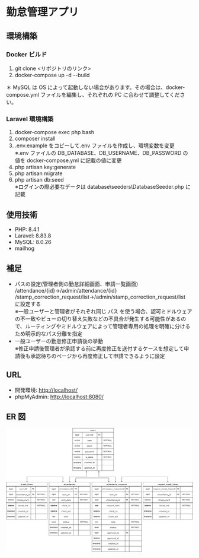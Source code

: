 # 勤怠管理アプリ

## 環境構築

### Docker ビルド

1.  git clone <リポジトリのリンク>
2.  docker-compose up -d --build

＊ MySQL は OS によって起動しない場合があります。その場合は、docker-compose.yml ファイルを編集し、それぞれの PC に合わせて調整してください。

### Laravel 環境構築

1.  docker-compose exec php bash
2.  composer install
3.  .env.example をコピーして.env ファイルを作成し、環境変数を変更<br>
    ※.env ファイルの DB_DATABASE、DB_USERNAME、DB_PASSWORD の値を docker-compose.yml に記載の値に変更
4.  php artisan key:generate
5.  php artisan migrate
6.  php artisan db:seed<br>
    ※ログインの際必要なデータは database\seeders\DatabaseSeeder.php に記載

## 使用技術

-   PHP: 8.4.1
-   Laravel: 8.83.8
-   MySQL: 8.0.26
-   mailhog

## 補足

-   パスの設定(管理者側の勤怠詳細画面、申請一覧画面)<br>/attendance/{id}→/admin/attendance/{id}<br>/stamp_correction_request/list→/admin/stamp_correction_request/list<br>に設定する<br>
    ※一般ユーザーと管理者がそれぞれ同じ パス を使う場合、認可ミドルウェアの不一致やビューの切り替え失敗などの不具合が発生する可能性があるので、ルーティングやミドルウェアによって管理者専用の処理を明確に分けるため明示的なパス分離を指定
-   一般ユーザーの勤怠修正申請後の挙動<br> ※修正申請後管理者が承認する前に再度修正を送付するケースを想定して申請後も承認待ちのページから再度修正して申請できるように設定

## URL

-   開発環境: [http://localhost/](http://localhost/)
-   phpMyAdmin: [http://localhost:8080/](http://localhost:8080/)

## ER 図

![ER Diagram](docs/勤怠管理ER図.png)

